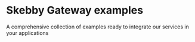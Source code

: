 # Skebby Gateway examples

A comprehensive collection of examples ready to integrate our services in your applications
